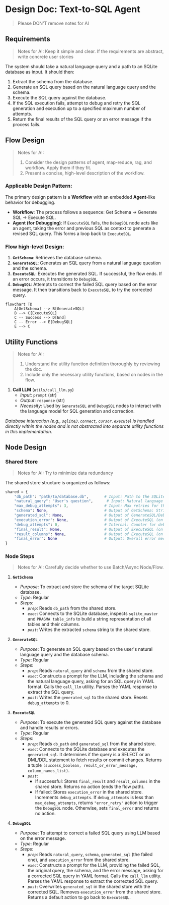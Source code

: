 # Design Doc: Text-to-SQL Agent

> Please DON'T remove notes for AI

## Requirements

> Notes for AI: Keep it simple and clear.
> If the requirements are abstract, write concrete user stories

The system should take a natural language query and a path to an SQLite database as input. It should then:
1.  Extract the schema from the database.
2.  Generate an SQL query based on the natural language query and the schema.
3.  Execute the SQL query against the database.
4.  If the SQL execution fails, attempt to debug and retry the SQL generation and execution up to a specified maximum number of attempts.
5.  Return the final results of the SQL query or an error message if the process fails.

## Flow Design

> Notes for AI:
> 1. Consider the design patterns of agent, map-reduce, rag, and workflow. Apply them if they fit.
> 2. Present a concise, high-level description of the workflow.

### Applicable Design Pattern:

The primary design pattern is a **Workflow** with an embedded **Agent**-like behavior for debugging.
-   **Workflow**: The process follows a sequence: Get Schema -> Generate SQL -> Execute SQL.
-   **Agent (for Debugging)**: If `ExecuteSQL` fails, the `DebugSQL` node acts like an agent, taking the error and previous SQL as context to generate a revised SQL query. This forms a loop back to `ExecuteSQL`.

### Flow high-level Design:

1.  **`GetSchema`**: Retrieves the database schema.
2.  **`GenerateSQL`**: Generates an SQL query from a natural language question and the schema.
3.  **`ExecuteSQL`**: Executes the generated SQL. If successful, the flow ends. If an error occurs, it transitions to `DebugSQL`.
4.  **`DebugSQL`**: Attempts to correct the failed SQL query based on the error message. It then transitions back to `ExecuteSQL` to try the corrected query.

```mermaid
flowchart TD
    A[GetSchema] --> B[GenerateSQL]
    B --> C{ExecuteSQL}
    C -- Success --> D[End]
    C -- Error --> E[DebugSQL]
    E --> C
```

## Utility Functions

> Notes for AI:
> 1. Understand the utility function definition thoroughly by reviewing the doc.
> 2. Include only the necessary utility functions, based on nodes in the flow.

1.  **Call LLM** (`utils/call_llm.py`)
    *   *Input*: `prompt` (str)
    *   *Output*: `response` (str)
    *   *Necessity*: Used by `GenerateSQL` and `DebugSQL` nodes to interact with the language model for SQL generation and correction.

*Database interaction (e.g., `sqlite3.connect`, `cursor.execute`) is handled directly within the nodes and is not abstracted into separate utility functions in this implementation.*

## Node Design

### Shared Store

> Notes for AI: Try to minimize data redundancy

The shared store structure is organized as follows:

```python
shared = {
    "db_path": "path/to/database.db",       # Input: Path to the SQLite database
    "natural_query": "User's question",      # Input: Natural language query from the user
    "max_debug_attempts": 3,                # Input: Max retries for the debug loop
    "schema": None,                         # Output of GetSchema: String representation of DB schema
    "generated_sql": None,                  # Output of GenerateSQL/DebugSQL: The SQL query string
    "execution_error": None,                # Output of ExecuteSQL (on failure): Error message
    "debug_attempts": 0,                    # Internal: Counter for debug attempts
    "final_result": None,                   # Output of ExecuteSQL (on success): Query results
    "result_columns": None,                 # Output of ExecuteSQL (on success): Column names for results
    "final_error": None                     # Output: Overall error message if flow fails after retries
}
```

### Node Steps

> Notes for AI: Carefully decide whether to use Batch/Async Node/Flow.

1.  **`GetSchema`**
    *   *Purpose*: To extract and store the schema of the target SQLite database.
    *   *Type*: Regular
    *   *Steps*:
        *   *`prep`*: Reads `db_path` from the shared store.
        *   *`exec`*: Connects to the SQLite database, inspects `sqlite_master` and `PRAGMA table_info` to build a string representation of all tables and their columns.
        *   *`post`*: Writes the extracted `schema` string to the shared store.

2.  **`GenerateSQL`**
    *   *Purpose*: To generate an SQL query based on the user's natural language query and the database schema.
    *   *Type*: Regular
    *   *Steps*:
        *   *`prep`*: Reads `natural_query` and `schema` from the shared store.
        *   *`exec`*: Constructs a prompt for the LLM, including the schema and the natural language query, asking for an SQL query in YAML format. Calls the `call_llm` utility. Parses the YAML response to extract the SQL query.
        *   *`post`*: Writes the `generated_sql` to the shared store. Resets `debug_attempts` to 0.

3.  **`ExecuteSQL`**
    *   *Purpose*: To execute the generated SQL query against the database and handle results or errors.
    *   *Type*: Regular
    *   *Steps*:
        *   *`prep`*: Reads `db_path` and `generated_sql` from the shared store.
        *   *`exec`*: Connects to the SQLite database and executes the `generated_sql`. It determines if the query is a SELECT or an DML/DDL statement to fetch results or commit changes. Returns a tuple `(success_boolean, result_or_error_message, column_names_list)`.
        *   *`post`*:
            *   If successful: Stores `final_result` and `result_columns` in the shared store. Returns no action (ends the flow path).
            *   If failed: Stores `execution_error` in the shared store. Increments `debug_attempts`. If `debug_attempts` is less than `max_debug_attempts`, returns `"error_retry"` action to trigger the `DebugSQL` node. Otherwise, sets `final_error` and returns no action.

4.  **`DebugSQL`**
    *   *Purpose*: To attempt to correct a failed SQL query using LLM based on the error message.
    *   *Type*: Regular
    *   *Steps*:
        *   *`prep`*: Reads `natural_query`, `schema`, `generated_sql` (the failed one), and `execution_error` from the shared store.
        *   *`exec`*: Constructs a prompt for the LLM, providing the failed SQL, the original query, the schema, and the error message, asking for a corrected SQL query in YAML format. Calls the `call_llm` utility. Parses the YAML response to extract the corrected SQL query.
        *   *`post`*: Overwrites `generated_sql` in the shared store with the corrected SQL. Removes `execution_error` from the shared store. Returns a default action to go back to `ExecuteSQL`.
